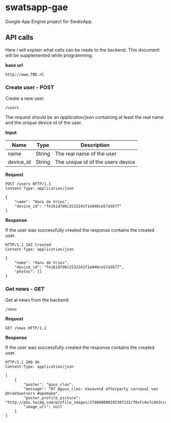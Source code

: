 swatsapp-gae
============

Google App Engine project for SwatsApp.

## API calls

Here i will explain what calls can be made to the backend. This document will be supplemented while programming.

**base url**

`http://www.TBD.nl`

### Create user - POST

Create a new user.

`/users`

The request should be an *application/json* containing at least the real name and the unique device id of the user.

**Input**

| Name      | Type    | Description                       |
| --------- | ------- | --------------------------------- |
| name      | String  | The real name of the user         |
| device_id | String  | The unique id of the users device |

**Request**

```
POST /users HTTP/1.1
Content-Type: application/json

{
    "name": "Hans de Vries",
    "device_id": "fe161d7d6c2532241f1e840ce57a5b77"
}
```

**Response**

If the user was successfully created the response contains the created user.
```
HTTP/1.1 201 Created
Content-Type: application/json

{
    "name": "Hans de Vries",
    "device_id": "fe161d7d6c2532241f1e840ce57a5b77",
    "photos": []
}
```
### Get news - GET

Get al news from the backend.

`/news`

**Request**

```
GET /news HTTP/1.1
```

**Response**

If the user was successfully created the response contains the created user.
```
HTTP/1.1 200 Ok
Content-Type: application/json

[
	{
		"poster": "guus_cloo",
		"message": "RT @guus_cloo: Vanavond afterparty carnaval van @VcdeSwatsers #opemake",
		"poster_profile_picture": "http://pbs.twimg.com/profile_images/378800000245307233/f0afc6e7cd43ccc841921a989013220c_normal.jpeg",
		"image_url": null
	}
]
```

